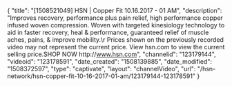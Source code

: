 {
    "title": "[1508521049] HSN | Copper Fit 10.16.2017 - 01 AM",
    "description": "Improves recovery, performance plus pain relief, high performance copper infused woven compression. Woven with targeted kinesiology technology to aid in faster recovery, heal & performance, guaranteed relief of muscle aches, pains, & improve mobility.\r Prices shown on the previously recorded video may not represent the current price.  View hsn.com to view the current selling price.SHOP NOW http:\/\/www.hsn.com",
    "channelid": "123179144",
    "videoid": "123178591",
    "date_created": "1508139885",
    "date_modified": "1508372597",
    "type": "captivate",
    "layout": "channelVideo",
    "url": "\/hsn-network\/hsn-copper-fit-10-16-2017-01-am\/123179144-123178591"
}